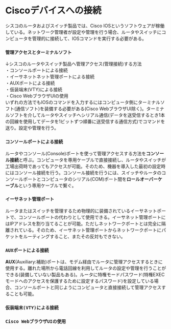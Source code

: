 # Ciscoデバイスへの接続
シスコのルータおよびスイッチ製品では、Cisco IOSというソフトウェアが稼働している。ネットワーク管理者が設定や管理を行う場合、ルータやスイッチにコンピュータを管理的に接続して、IOSコマンドを実行する必要がある。

### `管理アクセスとターミナルソフト`
↓シスコのルータやスイッチ製品へ管理アクセス(管理接続)する方法  
・コンソールポートによる接続  
・イーサネットネット管理ポートによる接続  
・AUXポートによる接続  
・仮装端末(VTY)による接続  
・Cisco WebブラウザUIの使用  
いずれの方法でもIOSのコマンドを入力するにはコンピュータ側にターミナルソフト(通信ソフト)を装備する必要がある(Cisco WebブラウザUI除く)。ターミナルソフトを介してルータやスイッチへシリアル通信(データを送受信するとき1本の回線を使用してデータを1ビットずつ順番に送受信する通信方式)でコマンドを送り。設定や管理を行う。

### `コンソールポートによる接続`
ルータやコンソール(Console)ポートを使って管理アクセスする方法を**コンソール接続**と呼ぶ。コンピュータを専用ケーブルで直接接続し、ルータやスイッチが工場出荷時であってもアクセスが可能。そのため、機器を導入した最初の設定時にはコンソール接続を行う。コンソール接続を行うには、スイッチやルータのコンソールポートとコンピュータのシリアル(COM)ポート間を**ロールオーバーケーブル**という専用ケーブルで繋ぐ。

### `イーサネット管理ポート`
ルータまたはスイッチを管理するため物理的に装備されているイーサネットポートで、コンソールポートの代わりとして使用できる。イーサネット管理ポートにはIPアドレスを割り当てることが可能。ただしネットワークポートとは完全に隔離されている。そのため、イーサネット管理ポートからネットワークポートにパケットをルーティングすること、またその反対もできない。

### `AUXポートによる接続`
**AUX**(Auxiliary:補助)ポートは、モデム経由でルータに管理アクセスするときに使用する。離れた場所から電話回線を利用してルータの設定や管理を行うことができる(装備していない製品もある)。ルータに特権モードパスワード(特権EXECモードへのアクセスを保護するために設定するパスワード)を設定している場合、コンソールポートと同じようにコンピュータと直接接続して管理アクセスすることも可能。

### `仮装端末(VTY)による接続`

### `Cisco WebブラウザUIの使用`
